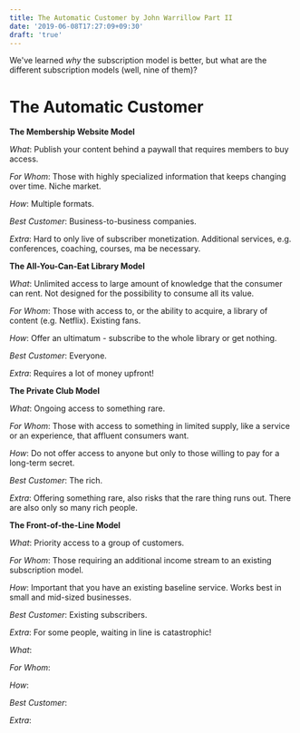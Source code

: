 ```yaml
---
title: The Automatic Customer by John Warrillow Part II
date: '2019-06-08T17:27:09+09:30'
draft: 'true'
---
```

We've learned _why_ the subscription model is better, but what are the different subscription models (well, nine of them)?

# The Automatic Customer

**The Membership Website Model**

_What_: Publish your content behind a paywall that requires members to buy access.

_For Whom_:  Those with highly specialized information that keeps changing over time. Niche market.

_How_: Multiple formats.

_Best Customer_: Business-to-business companies.

_Extra_: Hard to only live of subscriber monetization. Additional services, e.g. conferences, coaching, courses, ma be necessary. 

**The All-You-Can-Eat Library Model**

_What_: Unlimited access to large amount of knowledge that the consumer can rent. Not designed for the possibility to consume all its value.

_For Whom_: Those with access to, or the ability to acquire, a library of content (e.g. Netflix). Existing fans.

_How_: Offer an ultimatum - subscribe to the whole library or get nothing.

_Best Customer_: Everyone.

_Extra_: Requires a lot of money upfront!

**The Private Club Model**

_What_: Ongoing access to something rare.

_For Whom_: Those with access to something in limited supply, like a service or an experience, that affluent consumers want.

_How_: Do not offer access to anyone but only to those willing to pay for a long-term secret.

_Best Customer_: The rich.

_Extra_: Offering something rare, also risks that the rare thing runs out. There are also only so many rich people.

**The Front-of-the-Line Model**

_What_: Priority access to a group of customers.

_For Whom_: Those requiring an additional income stream to an existing subscription model.

_How_: Important that you have an existing baseline service. Works best in small and mid-sized businesses.

_Best Customer_: Existing subscribers.

_Extra_: For some people, waiting in line is catastrophic!



_What_:

_For Whom_:

_How_:

_Best Customer_:

_Extra_:

